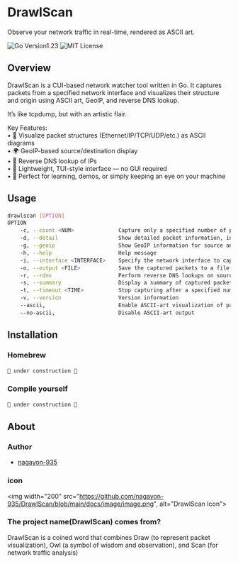 # DrawlScan

Observe your network traffic in real-time, rendered as ASCII art.

![Go Version1.23](https://img.shields.io/badge/go-v1.22-blue "Go Version1.23")
![MIT License](https://img.shields.io/badge/license-MIT-blue "MIT License")

## Overview

DrawlScan is a CUI-based network watcher tool written in Go.
It captures packets from a specified network interface and visualizes their structure and origin using ASCII art, GeoIP, and reverse DNS lookup.

It’s like tcpdump, but with an artistic flair.

Key Features:  
    •   🎨 Visualize packet structures (Ethernet/IP/TCP/UDP/etc.) as ASCII diagrams  
    •   🌍 GeoIP-based source/destination display  
    •   🔎 Reverse DNS lookup of IPs  
    •   🧭 Lightweight, TUI-style interface — no GUI required  
    •   🐧 Perfect for learning, demos, or simply keeping an eye on your machine  

## Usage

```bash
drawlscan [OPTION]
OPTION
    -c, --count <NUM>              Capture only a specified number of packets
    -d, --detail                   Show detailed packet information, including header fields and metadata
    -g, --geoip                    Show GeoIP information for source and destination IP addresses
    -h, --help                     Help message
    -i, --interface <INTERFACE>    Specify the network interface to capture packets from (e.g., eth0, wlan0).
    -o, --output <FILE>            Save the captured packets to a file in PCAP format
    -r, --rdns                     Perform reverse DNS lookups on source and destination IP addresses
    -s, --summary                  Display a summary of captured packets by protocol, source, etc
    -t, --timeout <TIME>           Stop capturing after a specified number of seconds
    -v, --version                  Version information
    --ascii,                       Enable ASCII-art visualization of packets and traffic (Default is enable)
    --no-ascii,                    Disable ASCII-art output
```

## Installation

### Homebrew

```bash
🚧 under construction 🚧
```

### Compile yourself

```bash
🚧 under construction 🚧
```

## About

### Author

* [nagayon-935](https://github.com/nagayon-935)

### icon

<img width="200" src="<https://github.com/nagayon-935/DrawlScan/blob/main/docs/image/image.png>", alt="DrawlScan Icon">

### The project name(**DrawlScan**) comes from?

DrawlScan is a coined word that combines Draw (to represent packet visualization), Owl (a symbol of wisdom and observation), and Scan (for network traffic analysis)
